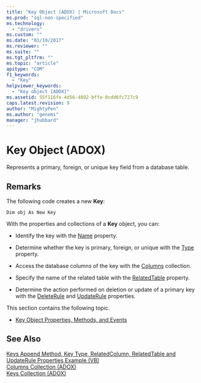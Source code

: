 ```yaml
---
title: "Key Object (ADOX) | Microsoft Docs"
ms.prod: "sql-non-specified"
ms.technology:
  - "drivers"
ms.custom: ""
ms.date: "01/19/2017"
ms.reviewer: ""
ms.suite: ""
ms.tgt_pltfrm: ""
ms.topic: "article"
apitype: "COM"
f1_keywords: 
  - "Key"
helpviewer_keywords: 
  - "Key object [ADOX]"
ms.assetid: 55f116fe-4d56-4892-bffe-0cdd6fc727c9
caps.latest.revision: 9
author: "MightyPen"
ms.author: "genemi"
manager: "jhubbard"
---
```

# Key Object (ADOX)
Represents a primary, foreign, or unique key field from a database table.  
  
## Remarks  
 The following code creates a new **Key**:  
  
```  
Dim obj As New Key  
```  
  
 With the properties and collections of a **Key** object, you can:  
  
-   Identify the key with the [Name](../../../ado/reference/adox-api/name-property-adox.md) property.  
  
-   Determine whether the key is primary, foreign, or unique with the [Type](../../../ado/reference/adox-api/type-property-key-adox.md) property.  
  
-   Access the database columns of the key with the [Columns](../../../ado/reference/adox-api/columns-collection-adox.md) collection.  
  
-   Specify the name of the related table with the [RelatedTable](../../../ado/reference/adox-api/relatedtable-property-adox.md) property.  
  
-   Determine the action performed on deletion or update of a primary key with the [DeleteRule](../../../ado/reference/adox-api/deleterule-property-adox.md) and [UpdateRule](../../../ado/reference/adox-api/updaterule-property-adox.md) properties.  
  
 This section contains the following topic.  
  
-   [Key Object Properties, Methods, and Events](../../../ado/reference/adox-api/key-object-properties-methods-and-events.md)  
  
## See Also  
 [Keys Append Method, Key Type, RelatedColumn, RelatedTable and UpdateRule Properties Example (VB)](../../../ado/reference/adox-api/keys-append-method-key-type-relatedcolumn-relatedtable-example-vb.md)   
 [Columns Collection (ADOX)](../../../ado/reference/adox-api/columns-collection-adox.md)   
 [Keys Collection (ADOX)](../../../ado/reference/adox-api/keys-collection-adox.md)